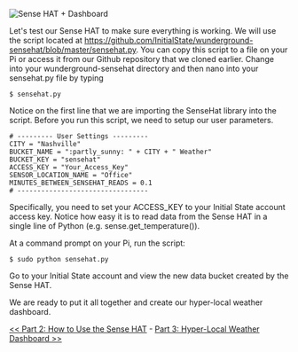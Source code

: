 ![Sense HAT + Dashboard](https://github.com/InitialState/wunderground-sensehat/wiki/img/sensehat_data.png)

Let's test our Sense HAT to make sure everything is working. We will use the script located at https://github.com/InitialState/wunderground-sensehat/blob/master/sensehat.py. You can copy this script to a file on your Pi or access it from our Github repository that we cloned earlier. Change into your wunderground-sensehat directory and then nano into your sensehat.py file by typing

    $ sensehat.py


Notice on the first line that we are importing the SenseHat library into the script. Before you run this script, we need to setup our user parameters. 

```
# --------- User Settings ---------
CITY = "Nashville"
BUCKET_NAME = ":partly_sunny: " + CITY + " Weather"
BUCKET_KEY = "sensehat"
ACCESS_KEY = "Your_Access_Key"
SENSOR_LOCATION_NAME = "Office"
MINUTES_BETWEEN_SENSEHAT_READS = 0.1
# ---------------------------------
```

Specifically, you need to set your ACCESS_KEY to your Initial State account access key. Notice how easy it is to read data from the Sense HAT in a single line of Python (e.g. sense.get_temperature()).  

At a command prompt on your Pi, run the script:

```
$ sudo python sensehat.py
```

Go to your Initial State account and view the new data bucket created by the Sense HAT.

We are ready to put it all together and create our hyper-local weather dashboard.

[<< Part 2: How to Use the Sense HAT](Part-2.-How-to-Use-the-Sense-HAT) - [Part 3: Hyper-Local Weather Dashboard >>](Part-3.-Hyper-Local-Weather-Dashboard)